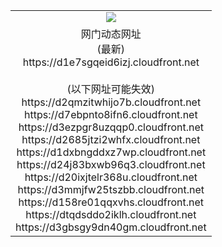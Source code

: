 ﻿<table>
  <tr></tr>
  <tr><td colspan=2 align=center><img src="https://d1e7sgqeid6izj.cloudfront.net/Up/oGate.jpg" /></td></tr>
  <tr><td colspan=2 align=center>网门动态网址<br/>(最新)
<br>https://d1e7sgqeid6izj.cloudfront.net
<br/><br/>(以下网址可能失效)
<br>https://d2qmzitwhijo7b.cloudfront.net
<br>https://d7ebpnto8ifn6.cloudfront.net
<br>https://d3ezpgr8uzqqp0.cloudfront.net
<br>https://d2685jtzi2whfx.cloudfront.net
<br>https://d1dxbngddxz7wp.cloudfront.net
<br>https://d24j83bxwb96q3.cloudfront.net
<br>https://d20ixjtelr368u.cloudfront.net
<br>https://d3mmjfw25tszbb.cloudfront.net
<br>https://d158re01qqxvhs.cloudfront.net
<br>https://dtqdsddo2iklh.cloudfront.net
<br>https://d3gbsgy9dn40gm.cloudfront.net
    </td>
  </tr>
</table>
